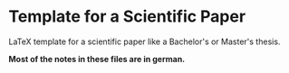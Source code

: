 # Template for a Scientific Paper

LaTeX template for a scientific paper like a Bachelor's or Master's thesis.

**Most of the notes in these files are in german.**

